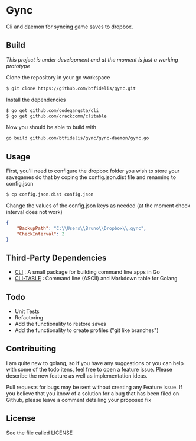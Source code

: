 # Gync

Cli and daemon for syncing game saves to dropbox.
 
## Build 

*This project is under development and at the moment is just a working prototype*

Clone the repository in your go workspace

```sh
$ git clone https://github.com/btfidelis/gync.git
```

Install the dependencies

```sh
$ go get github.com/codegangsta/cli
$ go get github.com/crackcomm/clitable
```

Now you should be able to build with
```sh
go build github.com/btfidelis/gync/gync-daemon/gync.go
```

## Usage
First, you'll need to configure the dropbox folder you wish to store your savegames do that by coping the config.json.dist file and renaming to config.json

```sh
$ cp config.json.dist config.json
```

Change the values of the config.json keys as needed (at the moment check interval does not work)

```json
{
	"BackupPath": "C:\\Users\\Bruno\\Dropbox\\.gync",
	"CheckInterval": 2
}
```

## Third-Party Dependencies
* [CLI](https://github.com/codegangsta/cli) :  A small package for building command line apps in Go
* [CLI-TABLE](https://github.com/crackcomm/go-clitable) : Command line (ASCII) and Markdown table for Golang

## Todo
* Unit Tests
* Refactoring
* Add the functionality to restore saves
* Add the functionality to create profiles ("git like branches")

## Contribuiting
I am quite new to golang, so if you have any suggestions or you can help with some of the todo itens, feel free to open a feature issue. Please describe the new feature as well as implementation ideas.

Pull requests for bugs may be sent without creating any Feature issue. If you believe that you know of a solution for a bug that has been filed on Github, please leave a comment detailing your proposed fix

## License
See the file called LICENSE
